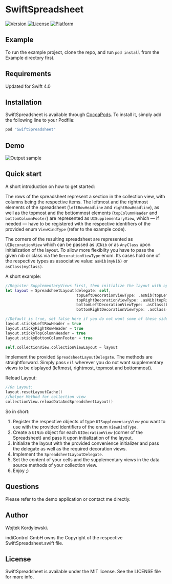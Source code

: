 # SwiftSpreadsheet

[![Version](https://img.shields.io/cocoapods/v/SwiftSpreadsheet.svg?style=flat)](http://cocoapods.org/pods/SwiftSpreadsheet)
[![License](https://img.shields.io/cocoapods/l/SwiftSpreadsheet.svg?style=flat)](http://cocoapods.org/pods/SwiftSpreadsheet)
[![Platform](https://img.shields.io/cocoapods/p/SwiftSpreadsheet.svg?style=flat)](http://cocoapods.org/pods/SwiftSpreadsheet)

## Example

To run the example project, clone the repo, and run `pod install` from the Example directory first.

## Requirements

Updated for Swift 4.0

## Installation

SwiftSpreadsheet is available through [CocoaPods](http://cocoapods.org). To install
it, simply add the following line to your Podfile:

```ruby
pod "SwiftSpreadsheet"
```
## Demo

![Output sample](https://thumbs.gfycat.com/SilentLightheartedAmmonite-size_restricted.gif)


## Quick start

A short introduction on how to get started:

The rows of the spreadsheet represent a section in the collection view, with columns being the respective items.
The leftmost and the rightmost elements of the spreadsheet (`leftRowHeadline` and `rightRowHeadline`), as well as the topmost and the bottommost elements (`topColumnHeader` and `bottomColumnFooter`) are represented as `UISupplementaryView`, which — if needed — have to be registered with the respective identifiers of the provided enum `ViewKindType` (refer to the example code).
 
 The corners of the resulting spreadsheet are represented as `UIDecorationView` which can be passed as `UINib` or as `AnyClass` upon initialization of the layout. To allow more flexibilty you have to pass the given nib or class via the `DecorationViewType` enum. Its cases hold one of the respective types as associative value: `asNib(myNib)` or `asClass(myClass)`.

A short example:

```swift
//Register SupplementaryViews first, then initialize the layout with optional Nibs/Classes for the DecorationViews
let layout = SpreadsheetLayout(delegate: self,
                               topLeftDecorationViewType: .asNib(topLeftDecorationViewNib),
                               topRightDecorationViewType: .asNib(topRightDecorationViewNib),
                               bottomLeftDecorationViewType: .asClass(bottomLeftDecorationViewClass),
                               bottomRightDecorationViewType: .asClass(bottomRightDecorationViewClass))

//Default is true, set false here if you do not want some of these sides to remain sticky
layout.stickyLeftRowHeader = true
layout.stickyRightRowHeader = true
layout.stickyTopColumnHeader = true
layout.stickyBottomColumnFooter = true

self.collectionView.collectionViewLayout = layout

```

Implement the provided `SpreadsheetLayoutDelegate`. The methods are straightforward. Simply pass `nil` wherever you do not want supplementary views to be displayed (leftmost, rightmost, topmost and bottommost).


Reload Layout:
```swift
//On Layout:
layout.resetLayoutCache()
//Helper Method for collection view
collectionView.reloadDataAndSpreadsheetLayout()
```

So in short:
1) Register the respective objects of type `UISupplementaryView` you want to use with the provided identifiers of the enum `ViewKindType`.
2) Create a `UINib` object for each `UIDecrationView` (corner of the Spreadsheet) and pass it upon initialization of the layout.
3) Initialize the layout with the provided convenience initializer and pass the delegate as well as the required decoration views.
4) Implement the `SpreadsheetLayoutDelegate`.
5) Set the content of your cells and the supplementary views in the data source methods of your collection view.
6) Enjoy ;)

## Questions

Please refer to the demo application or contact me directly.

## Author

Wojtek Kordylewski.
 
indiControl GmbH owns the Copyright of the respective SwiftSpreadsheet.swift file.

## License

SwiftSpreadsheet is available under the MIT license. See the LICENSE file for more info.
